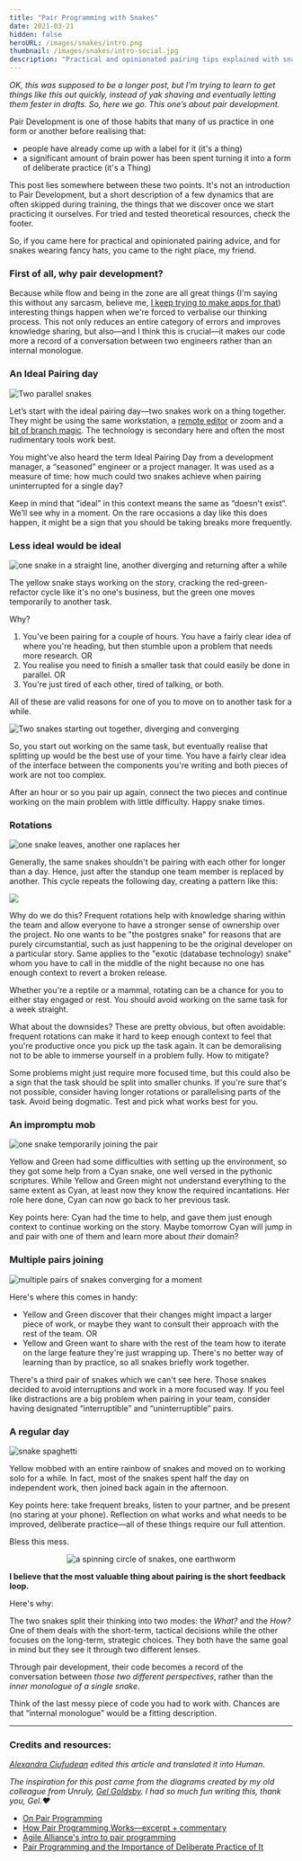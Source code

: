 ```yaml
---
title: "Pair Programming with Snakes"
date: 2021-03-21
hidden: false
heroURL: /images/snakes/intro.png
thumbnail: /images/snakes/intro-social.jpg
description: "Practical and opinionated pairing tips explained with snakes wearing hats."
---
```


*OK, this was supposed to be a longer post, but I'm trying to learn to get things like this out quickly, instead of yak shaving and eventually letting them fester in drafts. So, here we go. This one’s about pair development.*

Pair Development is one of those habits that many of us practice in one form or another before realising that:

- people have already come up with a label for it (it's a thing)
- a significant amount of brain power has been spent turning it into a form of deliberate practice (it's a Thing)

This post lies somewhere between these two points. It's not an introduction to Pair Development, but a short description of a few dynamics that are often skipped during training, the things that we discover once we start practicing it ourselves. For tried and tested theoretical resources, check the footer.

So, if you came here for practical and opinionated pairing advice, and for snakes wearing fancy hats, you came to the right place, my friend.


### First of all, why pair development? 

Because while flow and being in the zone are all great things (I'm saying this without any sarcasm, believe me, [I keep trying to make apps for that](https://enso.sonnet.io)) interesting things happen when we're forced to verbalise our thinking process. This not only reduces an entire category of errors and improves knowledge sharing, but also—and I think this is crucial—it makes our code more a record of a conversation between two engineers rather than an internal monologue.

### An Ideal Pairing day

![Two parallel snakes](/images/snakes/01.png)

Let’s start with the ideal pairing day—two snakes work on a thing together. They might be using the same workstation, a [remote editor](https://code.visualstudio.com/learn/collaboration/live-share) or zoom and a [bit of branch magic](https://github.com/findmypast-oss/git-mob). The technology is secondary here and often the most rudimentary tools work best. 

You might've also heard the term Ideal Pairing Day from a development manager, a “seasoned” engineer or a project manager. It was used as a measure of time: how much could two snakes achieve when pairing uninterrupted for a single day?

Keep in mind that “ideal” in this context means  the same as “doesn't exist”. We’ll see why in a moment. On the rare occasions a day like this does happen, it might be a sign that you should be taking breaks more frequently.

### Less ideal would be ideal

![one snake in a straight line, another diverging and returning after a while](/images/snakes/02.png)

The yellow snake stays working on the story, cracking the red-green-refactor cycle like it's no one's business, but the green one moves temporarily to another task.

Why?

1. You've been pairing for a couple of hours. You have a fairly clear idea of where you're heading, but then stumble upon a problem that needs more research. OR
2. You realise you need to finish a smaller task that could easily be done in parallel. OR
3. You're just tired of each other, tired of talking, or both. 

All of these are valid reasons for one of you to move on to another task for a while.


![Two snakes starting out together, diverging and converging](/images/snakes/03.png)

So,  you start out working on the same task, but eventually realise that splitting up would be the best use of your time. You have a fairly clear idea of the interface between the components you're writing and both pieces of work are not too complex.

After an hour or so you pair up again, connect the two pieces and continue working on the main problem with little difficulty. Happy snake times.

### Rotations

![one snake leaves, another one raplaces her](/images/snakes/04.png)

Generally, the same snakes shouldn't be pairing with each other for longer than a day. Hence, just after the standup one team member is replaced by another. This cycle repeats the following day, creating a pattern like this:

![](/images/snakes/rotations.png)

Why do we do this? Frequent rotations help with knowledge sharing within the team and allow everyone to have a stronger sense of ownership over the project. No one wants to be "the postgres snake" for reasons that are purely circumstantial, such as just happening to be the original developer on a particular story. Same applies to the "exotic (database technology) snake" whom you have to call in the middle of the night because no one has enough context to revert a broken release.

Whether you're a reptile or a mammal, rotating can be a chance for you to either stay engaged or rest. You should avoid working on the same task for a week straight.

What about the downsides? These are pretty obvious, but often avoidable: frequent rotations can make it hard to keep enough context to feel that you're productive once you pick up the task again. It can be demoralising not to be able to immerse yourself in a problem fully.
How to mitigate?

Some problems might just require more focused time, but this could also be a sign that the task should be split into smaller chunks. If you're sure that's not possible, consider having longer rotations or parallelising parts of the task. Avoid being dogmatic. Test and pick what works best for you.


### An impromptu mob

![one snake temporarily joining the pair](/images/snakes/05.png)

Yellow and Green had some difficulties with setting up the environment, so they got some help from a Cyan snake, one well versed in the pythonic scriptures. While Yellow and Green might not understand everything to the same extent as Cyan, at least now they know the required incantations. Her role here done, Cyan can now  go back to her previous task.

Key points here: Cyan had the time to help, and  gave them just enough context to continue working on the story. Maybe tomorrow Cyan will jump in and pair with one of them and learn more about *their* domain?


### Multiple pairs joining

![multiple pairs of snakes converging for a moment](/images/snakes/06.png)

Here's where this comes in handy:

- Yellow and Green discover that their changes might impact a larger piece of work, or maybe they want to consult their approach with the rest of the team. OR
- Yellow and Green want to share with the rest of the team how to iterate on the large feature they're just wrapping up. There's no better way of learning than by practice, so all snakes briefly work together. 

There's a third pair of snakes which we can't see here. Those snakes decided to avoid interruptions and work in a more focused way. If you feel like distractions are a big problem when pairing in your team, consider having designated “interruptible” and “uninterruptible” pairs.


### A regular day
![snake spaghetti](/images/snakes/07.png)


Yellow mobbed with an entire rainbow of snakes and moved on to working solo for a while. In fact, most of the snakes spent  half  the day on independent work, then joined back again in the afternoon.

Key points here: take  frequent breaks, listen to your partner, and be present (no staring at your phone). Reflection on what works and what needs to be improved, deliberate practice—all of these things require our full attention.

Bless this mess.


<style>
.rotate {
    text-align: center;
    padding: 0 1rem;
}
.rotate img {
    max-width: 40rem;
    animation: spin-those-snakes 6s 1s linear infinite both;
}
@keyframes spin-those-snakes {
    from{ transform: rotate(0); }
    to { transform: rotate(-360deg); }
}
</style>
<div class='rotate'>
    <img src='/images/snakes/circle.png' alt='a spinning circle of snakes, one earthworm' class='rotate'/>
</div>

**I believe that the most valuable thing about pairing is the short feedback loop.**

Here's why:

The two snakes split their thinking into two modes: the *What?* and the *How?* One of them deals with the short-term, tactical decisions while the other focuses on the long-term, strategic choices. They both have the same goal in mind but they see it through two different lenses.

Through pair development, their code becomes a record of the conversation between *those two different perspectives*, rather than the *inner monologue of a single snake*.

Think of the last messy piece of code you had to work with. Chances are that “internal monologue” would be a fitting description.

---

### Credits and resources:

*[Alexandra Ciufudean](https://uk.linkedin.com/in/alexandra-ciufudean-36b65514a) edited this article and translated it into Human.*

*The inspiration for this post came from the diagrams created by my old colleague from Unruly, [Gel Goldsby](https://twitter.com/UnrulyGel). I had so much fun writing this, thank you, Gel.❤️*

- [On Pair Programming](https://martinfowler.com/articles/on-pair-programming.html)
- [How Pair Programming Works—excerpt + commentary](https://www.infoq.com/news/2010/01/how-pair-programming-works/)
- [Agile Alliance's intro to pair programming](https://www.agilealliance.org/glossary/pairing)
- [Pair Programming and the Importance of Deliberate Practice of It](https://medium.com/unruly-engineering/the-many-sides-of-pair-programming-and-the-importance-of-deliberate-practice-of-it-78ffd26293bb)
